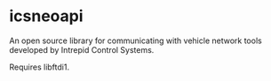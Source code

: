icsneoapi
=========

An open source library for communicating with vehicle network tools developed by Intrepid Control Systems.

Requires libftdi1.
```$ sudo apt-get install libftdi1
```